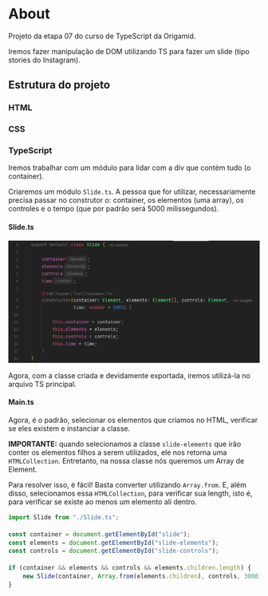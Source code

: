 # About

Projeto da etapa 07 do curso de TypeScript da Origamid.

Iremos fazer manipulação de DOM utilizando TS para fazer um slide (tipo stories do Instagram).

## Estrutura do projeto

### HTML

### CSS

### TypeScript

Iremos trabalhar com um módulo para lidar com a div que contém tudo (o container).

Criaremos um módulo ``Slide.ts``. A pessoa que for utilizar, necessariamente precisa passar no construtor o: container,
os elementos (uma array), os controles e o tempo (que por padrão será 5000 milissegundos).

#### Slide.ts

![img.png](img.png)

Agora, com a classe criada e devidamente exportada, iremos utilizá-la no arquivo TS principal.

#### Main.ts

Agora, é o padrão, selecionar os elementos que criamos no HTML, verificar se eles existem e instanciar a classe.

**IMPORTANTE:** quando selecionamos a classe ``slide-elements`` que irão conter os elementos filhos a serem utilizados, ele
nos retorna uma ``HTMLCollection``. Entretanto, na nossa classe nós queremos um Array de Element.

Para resolver isso, é fácil! Basta converter utilizando ``Array.from``. E, além disso, selecionamos essa ``HTMLCollection``,
para verificar sua length, isto é, para verificar se existe ao menos um elemento ali dentro.

```ts
import Slide from "./Slide.ts";

const container = document.getElementById("slide");
const elements = document.getElementById("slide-elements");
const controls = document.getElementById("slide-controls");

if (container && elements && controls && elements.children.length) {
    new Slide(container, Array.from(elements.children), controls, 3000);
}
```